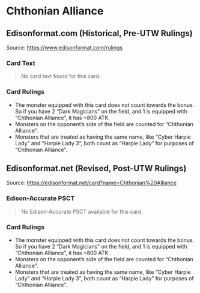 # Chthonian Alliance

## Edisonformat.com (Historical, Pre-UTW Rulings)

Source: https://www.edisonformat.com/rulings

### Card Text

> No card text found for this card.

### Card Rulings

*   The monster equipped with this card does not count towards the bonus. So if you have 2 “Dark Magicians” on the field, and 1 is equipped with “Chthonian Alliance”, it has +800 ATK.
*   Monsters on the opponent’s side of the field are counted for “Chthonian Alliance”.
*   Monsters that are treated as having the same name, like “Cyber Harpie Lady” and “Harpie Lady 3”, both count as “Harpie Lady” for purposes of “Chthonian Alliance”.

## Edisonformat.net (Revised, Post-UTW Rulings)

Source: https://edisonformat.net/card?name=Chthonian%20Alliance

### Edison-Accurate PSCT

> No Edison-Accurate PSCT available for this card.

### Card Rulings

*   The monster equipped with this card does not count towards the bonus. So if you have 2 “Dark Magicians” on the field, and 1 is equipped with “Chthonian Alliance”, it has +800 ATK.
*   Monsters on the opponent’s side of the field are counted for “Chthonian Alliance”.
*   Monsters that are treated as having the same name, like “Cyber Harpie Lady” and “Harpie Lady 3”, both count as “Harpie Lady” for purposes of “Chthonian Alliance”.
            